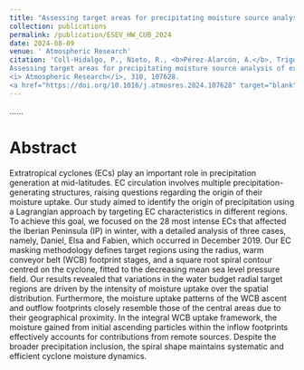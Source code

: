 ```yaml
---
title: "Assessing target areas for precipitating moisture source analysis of extratropical cyclones: An analysis based on case studies"
collection: publications
permalink: /publication/ESEV_HW_CUB_2024
date: 2024-08-09
venue: ' Atmospheric Research'
citation: 'Coll-Hidalgo, P., Nieto, R., <b>Pérez-Alarcón, A.</b>, Trigo, R. M., Fernández-Alvarez, J. C., & Gimeno, L.  (2024).
Assessing target areas for precipitating moisture source analysis of extratropical cyclones: An analysis based on case studies.
<i> Atmospheric Research</i>, 310, 107628. 
<a href="https://doi.org/10.1016/j.atmosres.2024.107628" target="blank">https://doi.org/10.1016/j.atmosres.2024.107628</a>'
---
```


......  

# Abstract

Extratropical cyclones (ECs) play an important role in precipitation generation at mid-latitudes. EC circulation involves multiple precipitation-generating structures, raising questions regarding the origin of their moisture uptake. Our study aimed to identify the origin of precipitation using a Lagrangian approach by targeting EC characteristics in different regions. To achieve this goal, we focused on the 28 most intense ECs that affected the Iberian Peninsula (IP) in winter, with a detailed analysis of three cases, namely, Daniel, Elsa and Fabien, which occurred in December 2019. Our EC masking methodology defines target regions using the radius, warm conveyor belt (WCB) footprint stages, and a square root spiral contour centred on the cyclone, fitted to the decreasing mean sea level pressure field. Our results revealed that variations in the water budget radial target regions are driven by the intensity of moisture uptake over the spatial distribution. Furthermore, the moisture uptake patterns of the WCB ascent and outflow footprints closely resemble those of the central areas due to their geographical proximity. In the integral WCB uptake framework, the moisture gained from initial ascending particles within the inflow footprints effectively accounts for contributions from remote sources. Despite the broader precipitation inclusion, the spiral shape maintains systematic and efficient cyclone moisture dynamics.
